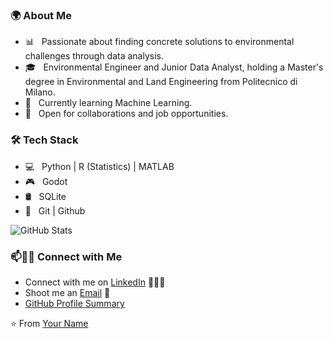 
<h3>🌍 About Me</h3>

- 📊 &nbsp; Passionate about finding concrete solutions to environmental challenges through data analysis.  
- 🎓 &nbsp; Environmental Engineer and Junior Data Analyst, holding a Master's degree in Environmental and Land Engineering from Politecnico di Milano.  
- 🤖 &nbsp; Currently learning Machine Learning.  
- 🚀 &nbsp; Open for collaborations and job opportunities.  

<h3>🛠 Tech Stack</h3>

- 💻 &nbsp; Python | R (Statistics) | MATLAB
- 🎮 &nbsp; Godot 
- 🛢 &nbsp; SQLite 
- 🔧 &nbsp; Git | Github

![GitHub Stats](https://github-readme-stats.vercel.app/api?username=yourGitHubUsername&show_icons=true)

### 📫🤝🏻 Connect with Me

- Connect with me on [LinkedIn](www.linkedin.com/in/valentina-bonato) 👩🏻‍💻  
- Shoot me an [Email](mailto:bonatovale@yahoo.it) 💌  
- [GitHub Profile Summary](https://profile-summary-for-github.com/user/valebonato)  

⭐️ From [Your Name](https://github.com/valebonato)  

